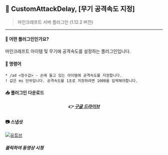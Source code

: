 


## 📒 CustomAttackDelay, [무기 공격속도 지정]
> 마인크래프트 서버 플러그인 (1.12.2 버전)

---

#### 📖 어떤 플러그인인가요?
마인크래프트 아이템 및 무기에 공격속도를 설정하는 플러그인입니다.

#### 📄 명령어
```
* /ad <정수값> - 손에 들고 있는 아이템에 공격속도를 지정합니다.
! 값은 ms 단위입니다. 공격속도를 1초로 지정하려면 1000을 입력해야합니다.
```

####  📥 플러그인 다운로드

<div align=center>

#####  👉 [구글 드라이브](https://drive.google.com/drive/u/0/folders/1bEDMWbBOuva5IsHk5IJZJPZ_s4y0hUzj)

</div>

#### 📷 스냅샷
[![유튜브](http://img.youtube.com/vi/bxuja8cmILM/0.jpg)](https://youtu.be/bxuja8cmILM?t=0s) 

##### 클릭하여 동영상 시청



